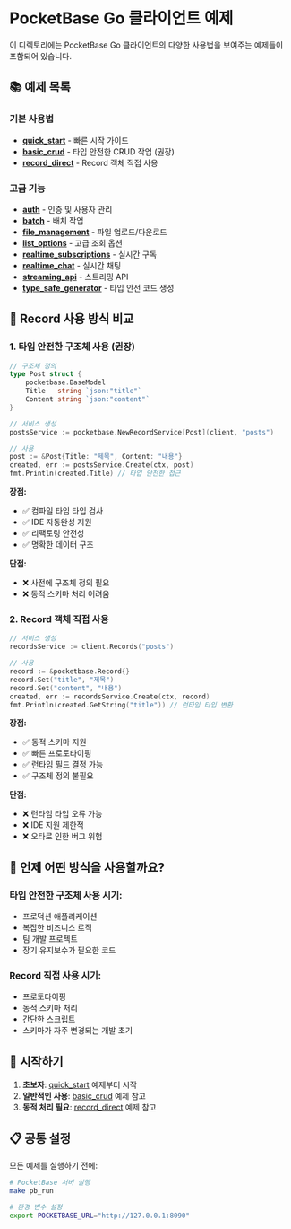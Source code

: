 # PocketBase Go 클라이언트 예제

이 디렉토리에는 PocketBase Go 클라이언트의 다양한 사용법을 보여주는 예제들이 포함되어 있습니다.

## 📚 예제 목록

### 기본 사용법
- **[quick_start](quick_start/)** - 빠른 시작 가이드
- **[basic_crud](basic_crud/)** - 타입 안전한 CRUD 작업 (권장)
- **[record_direct](record_direct/)** - Record 객체 직접 사용

### 고급 기능
- **[auth](auth/)** - 인증 및 사용자 관리
- **[batch](batch/)** - 배치 작업
- **[file_management](file_management/)** - 파일 업로드/다운로드
- **[list_options](list_options/)** - 고급 조회 옵션
- **[realtime_subscriptions](realtime_subscriptions/)** - 실시간 구독
- **[realtime_chat](realtime_chat/)** - 실시간 채팅
- **[streaming_api](streaming_api/)** - 스트리밍 API
- **[type_safe_generator](type_safe_generator/)** - 타입 안전 코드 생성

## 🔄 Record 사용 방식 비교

### 1. 타입 안전한 구조체 사용 (권장)
```go
// 구조체 정의
type Post struct {
    pocketbase.BaseModel
    Title   string `json:"title"`
    Content string `json:"content"`
}

// 서비스 생성
postsService := pocketbase.NewRecordService[Post](client, "posts")

// 사용
post := &Post{Title: "제목", Content: "내용"}
created, err := postsService.Create(ctx, post)
fmt.Println(created.Title) // 타입 안전한 접근
```

**장점:**
- ✅ 컴파일 타임 타입 검사
- ✅ IDE 자동완성 지원
- ✅ 리팩토링 안전성
- ✅ 명확한 데이터 구조

**단점:**
- ❌ 사전에 구조체 정의 필요
- ❌ 동적 스키마 처리 어려움

### 2. Record 객체 직접 사용
```go
// 서비스 생성
recordsService := client.Records("posts")

// 사용
record := &pocketbase.Record{}
record.Set("title", "제목")
record.Set("content", "내용")
created, err := recordsService.Create(ctx, record)
fmt.Println(created.GetString("title")) // 런타임 타입 변환
```

**장점:**
- ✅ 동적 스키마 지원
- ✅ 빠른 프로토타이핑
- ✅ 런타임 필드 결정 가능
- ✅ 구조체 정의 불필요

**단점:**
- ❌ 런타임 타입 오류 가능
- ❌ IDE 지원 제한적
- ❌ 오타로 인한 버그 위험

## 🎯 언제 어떤 방식을 사용할까요?

### 타입 안전한 구조체 사용 시기:
- 프로덕션 애플리케이션
- 복잡한 비즈니스 로직
- 팀 개발 프로젝트
- 장기 유지보수가 필요한 코드

### Record 직접 사용 시기:
- 프로토타이핑
- 동적 스키마 처리
- 간단한 스크립트
- 스키마가 자주 변경되는 개발 초기

## 🚀 시작하기

1. **초보자**: [quick_start](quick_start/) 예제부터 시작
2. **일반적인 사용**: [basic_crud](basic_crud/) 예제 참고
3. **동적 처리 필요**: [record_direct](record_direct/) 예제 참고

## 📋 공통 설정

모든 예제를 실행하기 전에:

```bash
# PocketBase 서버 실행
make pb_run

# 환경 변수 설정
export POCKETBASE_URL="http://127.0.0.1:8090"
```